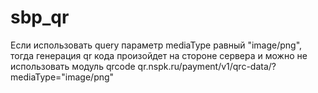 # sbp_qr

Если использовать query параметр mediaType равный "image/png", тогда генерация  qr кода произойдет на стороне сервера
и можно не использовать модуль qrcode
qr.nspk.ru/payment/v1/qrc-data/?mediaType="image/png"
